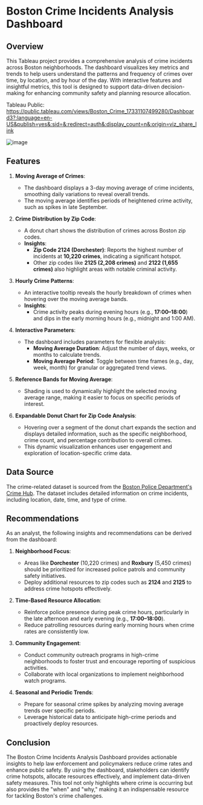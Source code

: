 # Boston Crime Incidents Analysis Dashboard

## Overview

This Tableau project provides a comprehensive analysis of crime incidents across Boston neighborhoods. The dashboard visualizes key metrics and trends to help users understand the patterns and frequency of crimes over time, by location, and by hour of the day. With interactive features and insightful metrics, this tool is designed to support data-driven decision-making for enhancing community safety and planning resource allocation.

Tableau Public: https://public.tableau.com/views/Boston_Crime_17331107499280/Dashboard3?:language=en-US&publish=yes&:sid=&:redirect=auth&:display_count=n&:origin=viz_share_link


![image](https://github.com/user-attachments/assets/4ddec05b-d4a4-4aba-9193-27612032bb08)


## Features

1. **Moving Average of Crimes**:
   - The dashboard displays a 3-day moving average of crime incidents, smoothing daily variations to reveal overall trends.
   - The moving average identifies periods of heightened crime activity, such as spikes in late September.

2. **Crime Distribution by Zip Code**:
   - A donut chart shows the distribution of crimes across Boston zip codes.
   - **Insights**:
     - **Zip Code 2124 (Dorchester)**: Reports the highest number of incidents at **10,220 crimes**, indicating a significant hotspot.
     - Other zip codes like **2125 (2,208 crimes)** and **2122 (1,655 crimes)** also highlight areas with notable criminal activity.

3. **Hourly Crime Patterns**:
   - An interactive tooltip reveals the hourly breakdown of crimes when hovering over the moving average bands.
   - **Insights**:
     - Crime activity peaks during evening hours (e.g., **17:00–18:00**) and dips in the early morning hours (e.g., midnight and 1:00 AM).

4. **Interactive Parameters**:
   - The dashboard includes parameters for flexible analysis:
     - **Moving Average Duration**: Adjust the number of days, weeks, or months to calculate trends.
     - **Moving Average Period**: Toggle between time frames (e.g., day, week, month) for granular or aggregated trend views.

5. **Reference Bands for Moving Average**:
   - Shading is used to dynamically highlight the selected moving average range, making it easier to focus on specific periods of interest.

6. **Expandable Donut Chart for Zip Code Analysis**:
   - Hovering over a segment of the donut chart expands the section and displays detailed information, such as the specific neighborhood, crime count, and percentage contribution to overall crimes.
   - This dynamic visualization enhances user engagement and exploration of location-specific crime data.

## Data Source

The crime-related dataset is sourced from the [Boston Police Department's Crime Hub](https://boston-pd-crime-hub-boston.hub.arcgis.com/datasets/d42bd4040bca419a824ae5062488aced_0/about). The dataset includes detailed information on crime incidents, including location, date, time, and type of crime.

## Recommendations

As an analyst, the following insights and recommendations can be derived from the dashboard:

1. **Neighborhood Focus**:
   - Areas like **Dorchester** (10,220 crimes) and **Roxbury** (5,450 crimes) should be prioritized for increased police patrols and community safety initiatives.
   - Deploy additional resources to zip codes such as **2124** and **2125** to address crime hotspots effectively.

2. **Time-Based Resource Allocation**:
   - Reinforce police presence during peak crime hours, particularly in the late afternoon and early evening (e.g., **17:00–18:00**).
   - Reduce patrolling resources during early morning hours when crime rates are consistently low.

3. **Community Engagement**:
   - Conduct community outreach programs in high-crime neighborhoods to foster trust and encourage reporting of suspicious activities.
   - Collaborate with local organizations to implement neighborhood watch programs.

4. **Seasonal and Periodic Trends**:
   - Prepare for seasonal crime spikes by analyzing moving average trends over specific periods.
   - Leverage historical data to anticipate high-crime periods and proactively deploy resources.

## Conclusion

The Boston Crime Incidents Analysis Dashboard provides actionable insights to help law enforcement and policymakers reduce crime rates and enhance public safety. By using the dashboard, stakeholders can identify crime hotspots, allocate resources effectively, and implement data-driven safety measures.
This tool not only highlights where crime is occurring but also provides the "when" and "why," making it an indispensable resource for tackling Boston's crime challenges.
